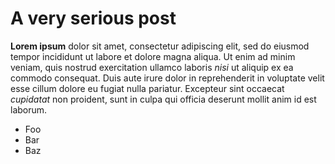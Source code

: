 # A very serious post
**Lorem ipsum** dolor sit amet, consectetur adipiscing elit, sed do eiusmod tempor incididunt ut labore et dolore magna aliqua. Ut enim ad minim veniam, quis nostrud exercitation ullamco laboris _nisi_ ut aliquip ex ea commodo consequat. Duis aute irure dolor in reprehenderit in voluptate velit esse cillum dolore eu fugiat nulla pariatur. Excepteur sint occaecat *cupidatat* non proident, sunt in culpa qui officia deserunt mollit anim id est laborum.

- Foo
- Bar
- Baz
